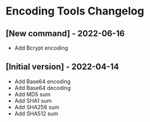 # Encoding Tools Changelog

## [New command] - 2022-06-16

- Add Bcrypt encoding

## [Initial version] - 2022-04-14

- Add Base64 encoding
- Add Base64 decoding
- Add MD5 sum
- Add SHA1 sum
- Add SHA256 sum
- Add SHA512 sum
